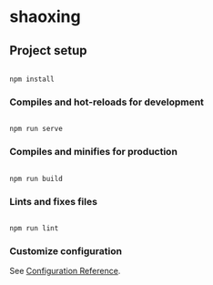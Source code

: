 <!-- 预览的获取 ref，undefined -->

<!-- 分享二维码 -->

<!-- 农事记录 无数据 -->

# shaoxing

## Project setup

```

npm install

```

### Compiles and hot-reloads for development

```

npm run serve

```

### Compiles and minifies for production

```

npm run build

```

### Lints and fixes files

```

npm run lint

```

### Customize configuration

See [Configuration Reference](https://cli.vuejs.org/config/).

```

```
